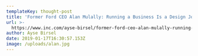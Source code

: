 ```yaml
---
templateKey: thought-post
title: 'Former Ford CEO Alan Mulally: Running a Business Is a Design Job'
url: >-
  https://www.inc.com/ayse-birsel/former-ford-ceo-alan-mulally-running-a-business-is-a-design-job.html
author: Ayse Birsel
date: 2019-01-17T16:30:57.153Z
image: /uploads/alan.jpg
---
```


